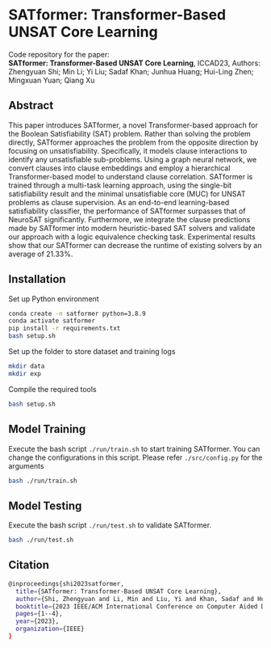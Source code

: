# SATformer: Transformer-Based UNSAT Core Learning

Code repository for the paper:  
**SATformer: Transformer-Based UNSAT Core Learning**, ICCAD23, 
Authors: Zhengyuan Shi; Min Li; Yi Liu; Sadaf Khan; Junhua Huang; Hui-Ling Zhen; Mingxuan Yuan; Qiang Xu

## Abstract 
This paper introduces SATformer, a novel Transformer-based approach for the Boolean Satisfiability (SAT) problem. Rather than solving the problem directly, SATformer approaches the problem from the opposite direction by focusing on unsatisfiability. Specifically, it models clause interactions to identify any unsatisfiable sub-problems. Using a graph neural network, we convert clauses into clause embeddings and employ a hierarchical Transformer-based model to understand clause correlation. SATformer is trained through a multi-task learning approach, using the single-bit satisfiability result and the minimal unsatisfiable core (MUC) for UNSAT problems as clause supervision. 
As an end-to-end learning-based satisfiability classifier, the performance of SATformer surpasses that of NeuroSAT significantly. Furthermore, we integrate the clause predictions made by SATformer into modern heuristic-based SAT solvers and validate our approach with a logic equivalence checking task. Experimental results show that our SATformer can decrease the runtime of existing solvers by an average of 21.33%. 

## Installation
Set up Python environment
```sh
conda create -n satformer python=3.8.9
conda activate satformer
pip install -r requirements.txt
bash setup.sh
```

Set up the folder to store dataset and training logs
```sh
mkdir data
mkdir exp
```

Compile the required tools
```sh
bash setup.sh
```


## Model Training 
Execute the bash script `./run/train.sh` to start training SATformer. You can change the configurations in this script. Please refer `./src/config.py` for the arguments
```sh
bash ./run/train.sh
```


## Model Testing 
Execute the bash script `./run/test.sh` to validate SATformer. 
```sh
bash ./run/test.sh
```

## Citation
```sh
@inproceedings{shi2023satformer,
  title={SATformer: Transformer-Based UNSAT Core Learning},
  author={Shi, Zhengyuan and Li, Min and Liu, Yi and Khan, Sadaf and Huang, Junhua and Zhen, Hui-Ling and Yuan, Mingxuan and Xu, Qiang},
  booktitle={2023 IEEE/ACM International Conference on Computer Aided Design (ICCAD)},
  pages={1--4},
  year={2023},
  organization={IEEE}
}
```
